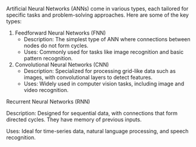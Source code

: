 Artificial Neural Networks (ANNs) come in various types, each tailored for specific tasks and problem-solving approaches. Here are some of the key types:
  1.  Feedforward Neural Networks (FNN)
      * Description: The simplest type of ANN where connections between nodes do not form
       cycles.
      * Uses: Commonly used for tasks like image recognition and basic pattern recognition.
  3. Convolutional Neural Networks (CNN)
     * Description: Specialized for processing grid-like data such as images, with 
       convolutional layers to detect features.
     * Uses: Widely used in computer vision tasks, including image and video recognition.

Recurrent Neural Networks (RNN)

Description: Designed for sequential data, with connections that form directed cycles. They have memory of previous inputs.

Uses: Ideal for time-series data, natural language processing, and speech recognition.
